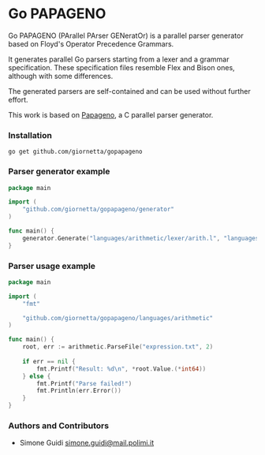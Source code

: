Go PAPAGENO
========

Go PAPAGENO (PArallel PArser GENeratOr) is a parallel parser generator based on Floyd's Operator Precedence Grammars.

It generates parallel Go parsers starting from a lexer and a grammar specification.
These specification files resemble Flex and Bison ones, although with some differences.

The generated parsers are self-contained and can be used without further effort.

This work is based on [Papageno](https://github.com/PAPAGENO-devels/papageno), a C parallel parser generator.

### Installation
```
go get github.com/giornetta/gopapageno
```

### Parser generator example

```go
package main

import (
	"github.com/giornetta/gopapageno/generator"
)

func main() {
	generator.Generate("languages/arithmetic/lexer/arith.l", "languages/arithmetic/parser/arith.g", "languages/arithmetic")
}
```

### Parser usage example

```go
package main

import (
    "fmt"

    "github.com/giornetta/gopapageno/languages/arithmetic"
)

func main() {
    root, err := arithmetic.ParseFile("expression.txt", 2)
    
    if err == nil {
        fmt.Printf("Result: %d\n", *root.Value.(*int64))
    } else {
        fmt.Printf("Parse failed!")
        fmt.Println(err.Error())
    }
}
```

### Authors and Contributors

 * Simone Guidi <simone.guidi@mail.polimi.it>